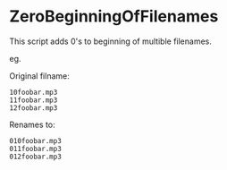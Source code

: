 # ZeroBeginningOfFilenames 

This script adds 0's to beginning of multible filenames.

eg.

Original filname:

```
10foobar.mp3
11foobar.mp3
12foobar.mp3
```

Renames to:

```
010foobar.mp3
011foobar.mp3
012foobar.mp3
```
